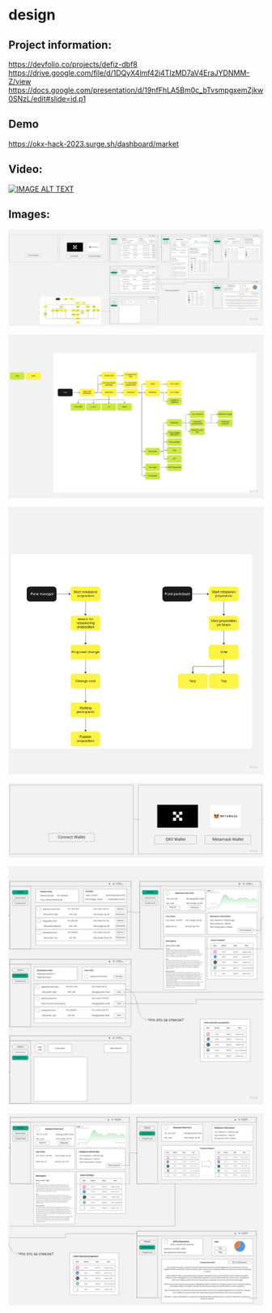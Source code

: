 # design

## Project information:
https://devfolio.co/projects/defiz-dbf8
https://drive.google.com/file/d/1DQyX4lmf42i4TIzMD7aV4EraJYDNMM-Z/view
https://docs.google.com/presentation/d/19nfFhLA5Bm0c_bTvsmpgxemZjkw0SNzL/edit#slide=id.p1

## Demo
https://okx-hack-2023.surge.sh/dashboard/market


## Video:

[![IMAGE ALT TEXT](http://img.youtube.com/vi/_Mc6Y2nQ27s/0.jpg)](http://www.youtube.com/watch?v=_Mc6Y2nQ27s "Video Title")

## Images:

![](https://github.com/okx-hackathon-2023/design/raw/main/OKX%20Hackcathon%202023.jpg)

![](https://github.com/okx-hackathon-2023/design/raw/main/OKX%20Hackcathon%202023_1.jpg)

![](https://github.com/okx-hackathon-2023/design/raw/main/OKX%20Hackcathon%202023_2.jpg)

![](https://github.com/okx-hackathon-2023/design/raw/main/OKX%20Hackcathon%202023_3.jpg)

![](https://github.com/okx-hackathon-2023/design/raw/main/OKX%20Hackcathon%202023_4.jpg)

![](https://github.com/okx-hackathon-2023/design/raw/main/OKX%20Hackcathon%202023_5.jpg)
